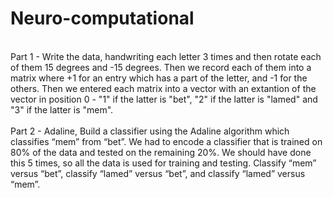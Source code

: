 # Neuro-computational
<br>Part 1 - Write the data, handwriting each letter 3 times and then rotate each of them 15 degrees and -15 degrees. Then we record each of them into a matrix where +1 for an entry which has a part of the letter, and -1 for the others. Then we entered each matrix into a vector with an extantion of the vector in position 0 - "1" if the latter is "bet", "2" if the latter is "lamed" and "3" if the latter is "mem".
<br>
<br>Part 2 - Adaline, Build a classifier using the Adaline algorithm which classifies “mem” from “bet”. We had to encode a classifier that is trained on 80% of the data and tested on the remaining 20%. We should have done this 5 times, so all the data is used for training and testing.
Classify “mem” versus “bet”, classify “lamed” versus “bet”, and classify “lamed” versus “mem”. 

